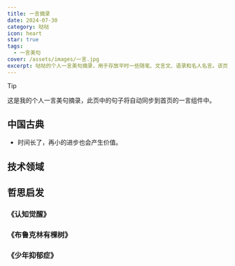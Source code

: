 ```yaml
---
title: 一言摘录
date: 2024-07-30
category: 哒哒
icon: heart
star: true
tags:
  - 一言美句
cover: /assets/images/一言.jpg
excerpt: 哒哒的个人一言美句摘录，用于存放平时一些随笔、文言文、语录和名人名言。该页句子已接入组件，实现了在首页的一言组件中自动同步展示。
---
```


> [!tip]
> 这是我的个人一言美句摘录，此页中的句子将自动同步到首页的一言组件中。

## 中国古典

<Hitokoto text="独学而无友，则孤陋而寡闻。" author="孔子" />
<Hitokoto text="天行健，君子以自强不息。" author="《易经》" />
<Hitokoto text="学而不思则罔，思而不学则殆。" author="孔子" />
<Hitokoto text="三人行，必有我师焉。" author="孔子" />
<Hitokoto text="不以规矩，不能成方圆。" author="《孟子》" />
<Hitokoto text="知者不惑，仁者不忧，勇者不惧。" author="《论语》" />
<Hitokoto text="温故而知新，可以为师矣。" author="孔子" />
<Hitokoto text="非淡泊无以明志，非宁静无以致远。" author="诸葛亮" />
<Hitokoto text="读书破万卷，下笔如有神。" author="杜甫" />
<Hitokoto text="海纳百川，有容乃大；壁立千仞，无欲则刚。" author="林则徐" />
<Hitokoto text="路漫漫其修远兮，吾将上下而求索。" author="屈原" />
<Hitokoto text="日拱一卒无有尽，功不唐捐终入海。" author="《法华金》" />

- 时间长了，再小的进步也会产生价值。

## 技术领域

<Hitokoto text="任何可以由人类通过常规程序完成的事情，都不难构建一台机器来完成。" author="艾伦·图灵" />
<Hitokoto text="请求宽恕比获得许可要容易。" author="格蕾丝·霍珀" />
<Hitokoto text="你的工作将占据你生活的很大一部分，唯一真正感到满足的方式是做你认为是伟大的工作。而做伟大工作的唯一途径是热爱你所做的。" author="史蒂夫·乔布斯" />
<Hitokoto text="任何技术在商业中应用的第一规则是，自动化应用于高效操作将放大效率。如果应用于低效操作，它将放大低效。" author="比尔·盖茨" />
<Hitokoto text="空谈是廉价的，给我看你的代码。" author="林纳斯·托瓦兹" />
<Hitokoto text="过早优化是万恶之源。" author="唐纳德·克努特" />
<Hitokoto text="预测未来的最好方法是创造它。" author="玛丽莎·梅耶尔" />
<Hitokoto text="分析引擎没有创造任何东西的野心。它能做的只是我们知道如何命令它执行的事情。" author="阿达·洛芙莱斯" />
<Hitokoto text="网络最初的理念是一个协作空间，你可以通过分享信息来进行交流。" author="蒂姆·伯纳斯-李" />
<Hitokoto text="机器能否思考的问题，与潜艇能否游泳的问题一样无关紧要。" author="艾兹格·迪科斯彻" />

## 哲思启发

### 《认知觉醒》

<Hitokoto text="我们总是这样，一开始只想找一根绳子，最后却迁出一头大象" author="周岭" />
<Hitokoto text="莫迷恋打卡，打卡打不出未来" author="周岭" />
<Hitokoto text="道理都是”空头支票“，改变才是“真金白银”" author="周岭" />
<Hitokoto text="刻苦，是一种宏观态度，轻松，是一种微观智慧。" author="周岭" />
<Hitokoto text="我们在任务设置时要使用新策略：设下限，不设上限。" author="周岭" />

### 《布鲁克林有棵树》

<Hitokoto text="时间就是时间，没什么高低贵贱。" author="贝蒂·史密斯" />
<Hitokoto text="宽恕是无价之宝，而且不要你花一分钱。" author="《布鲁克林有棵树》" />
<Hitokoto text="没有污浊泥泞的河水，就无法衬托出太阳闪耀的光辉。" author="《布鲁克林有棵树》" />
<Hitokoto text="世界上没几个坏人。很多人只是运气不好罢了。" author="《布鲁克林有棵树》" />
<Hitokoto text="被人需要和被人爱同样美好。也许还更好。" author="《布鲁克林有棵树》" />
<Hitokoto text="没有污浊泥泞的河水，就无法衬托出太阳闪耀的光辉。" author="《布鲁克林有棵树》" />

### 《少年抑郁症》

<Hitokoto text="有一个夜晚我烧毁了所有的记忆，从此我的梦就透明了；有一个早晨我扔掉了所有的昨天，从此我的脚步就轻盈了。" author="《少年抑郁症》" />
<Hitokoto text="那一天我21岁，在我一生的黄金时代。我有好多奢望。我想爱，想吃，还想在一瞬间变成天上半明半暗的云。”生而为人，三生有幸！ " author="《少年抑郁症》" />
<Hitokoto text="“我们每个人都是自己家庭的复制品。”原生家庭会影响个体与他人的相处模式、自我控制能力、择偶标准和婚姻等。每个人都会受原生家庭的影响，有的人会进行模式复制，有的人可以幸运地用爱情、友情等进行疗愈。 " author="《少年抑郁症》" />
<Hitokoto text="抑郁症好像摄魂怪，吸走了他身上的善良、快乐以及对他人的尊重。" author="《少年抑郁症》" />
<Hitokoto text="这个世界上就是会有些事，它悬而未决，不会按照你的心意走，要习惯这样的生活。" author="《少年抑郁症》" />
<Hitokoto text="大家都只是高速运转的社会中的螺丝钉而已，螺丝钉的心理健康没人在意。" author="《少年抑郁症》" />
<Hitokoto text="我从来不抱有盲目乐观的心态觉得以后一切都会好起来，毕竟我们的人生还很长。" author="《少年抑郁症》" />
<Hitokoto text="决定你抑郁时间长短的，是你对自己病情的接纳程度。" author="《少年抑郁症》" />
<Hitokoto text="从心理学方面，原生家庭一词可以理解为：自己组建家庭以前，长期生活并且度过了人格形成期的家庭。原生家庭环境对个人的塑造，对人格特点、情绪管理乃至亲密关系等都有显著影响。" author="《少年抑郁症》" />
<Hitokoto text="人的问题在童年，童年的问题在家庭，家庭的问题在父母。 " author="《少年抑郁症》" />
<Hitokoto text="要学会在自己的新家庭和原生家庭之间建立起强烈的界限感，从而保护新家庭周全。" author="《少年抑郁症》" />
<Hitokoto text="霸凌事件表面上是霸凌者和被霸凌者之间的问题，但他们背后引出的其实是原生家庭对孩子性格养成、行为引导的问题，以及学校教育工作者的失职问题。" author="《少年抑郁症》" />
<Hitokoto text="家庭创伤经历会塑造一代人的价值观、想法和体验的模板，这个模板会潜移默化地不断传递给下一代。 " author="《少年抑郁症》" />
<Hitokoto text="我的人生，本是一部三流电视剧，关于我黑暗的过去，别人怎么添油加醋都无所谓。但是，迈向光明的剧本，我要亲自书写。" author="《少年抑郁症》" />
<Hitokoto text="经历过创伤的人会极度缺乏安全感。那么疗愈代际创伤的第一步便是恢复受创伤者的安全感，包括身体安全感、环境安全感和人际安全感。" author="《少年抑郁症》" />
<Hitokoto text="“幸福的童年治愈一生，不幸的童年用一生来治愈。”  " author="《少年抑郁症》" />
<Hitokoto text="今天个人改变的一小步，就是未来整个社会能变得更健康的一大步。  " author="《少年抑郁症》" />